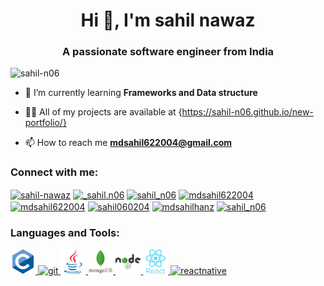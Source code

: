 <h1 align="center">Hi 👋, I'm sahil nawaz</h1>
<h3 align="center">A passionate software engineer from India</h3>

<p align="left"> <img src="https://komarev.com/ghpvc/?username=sahil-n06&label=Profile%20views&color=0e75b6&style=flat" alt="sahil-n06" /> </p>

- 🌱 I’m currently learning **Frameworks and Data structure**

- 👨‍💻 All of my projects are available at {https://sahil-n06.github.io/new-portfolio/}

- 📫 How to reach me **mdsahil622004@gmail.com**

<h3 align="left">Connect with me:</h3>
<p align="left">
<a href="https://linkedin.com/in/sahil-nawaz" target="blank"><img align="center" src="https://raw.githubusercontent.com/rahuldkjain/github-profile-readme-generator/master/src/images/icons/Social/linked-in-alt.svg" alt="sahil-nawaz" height="30" width="40" /></a>
<a href="https://instagram.com/_sahil.n06" target="blank"><img align="center" src="https://raw.githubusercontent.com/rahuldkjain/github-profile-readme-generator/master/src/images/icons/Social/instagram.svg" alt="_sahil.n06" height="30" width="40" /></a>
<a href="https://www.codechef.com/users/sahil_n06" target="blank"><img align="center" src="https://cdn.jsdelivr.net/npm/simple-icons@3.1.0/icons/codechef.svg" alt="sahil_n06" height="30" width="40" /></a>
<a href="https://www.hackerrank.com/mdsahil622004" target="blank"><img align="center" src="https://raw.githubusercontent.com/rahuldkjain/github-profile-readme-generator/master/src/images/icons/Social/hackerrank.svg" alt="mdsahil622004" height="30" width="40" /></a>
<a href="https://codeforces.com/profile/mdsahil622004" target="blank"><img align="center" src="https://raw.githubusercontent.com/rahuldkjain/github-profile-readme-generator/master/src/images/icons/Social/codeforces.svg" alt="mdsahil622004" height="30" width="40" /></a>
<a href="https://www.leetcode.com/sahil060204" target="blank"><img align="center" src="https://raw.githubusercontent.com/rahuldkjain/github-profile-readme-generator/master/src/images/icons/Social/leet-code.svg" alt="sahil060204" height="30" width="40" /></a>
<a href="https://auth.geeksforgeeks.org/user/mdsahilhanz" target="blank"><img align="center" src="https://raw.githubusercontent.com/rahuldkjain/github-profile-readme-generator/master/src/images/icons/Social/geeks-for-geeks.svg" alt="mdsahilhanz" height="30" width="40" /></a>
<a href="https://www.topcoder.com/members/sahil_n06" target="blank"><img align="center" src="https://raw.githubusercontent.com/rahuldkjain/github-profile-readme-generator/master/src/images/icons/Social/topcoder.svg" alt="sahil_n06" height="30" width="40" /></a>
</p>

<h3 align="left">Languages and Tools:</h3>
<p align="left"> <a href="https://www.cprogramming.com/" target="_blank" rel="noreferrer"> <img src="https://raw.githubusercontent.com/devicons/devicon/master/icons/c/c-original.svg" alt="c" width="40" height="40"/> </a> <a href="https://git-scm.com/" target="_blank" rel="noreferrer"> <img src="https://www.vectorlogo.zone/logos/git-scm/git-scm-icon.svg" alt="git" width="40" height="40"/> </a> <a href="https://www.java.com" target="_blank" rel="noreferrer"> <img src="https://raw.githubusercontent.com/devicons/devicon/master/icons/java/java-original.svg" alt="java" width="40" height="40"/> </a> <a href="https://www.mongodb.com/" target="_blank" rel="noreferrer"> <img src="https://raw.githubusercontent.com/devicons/devicon/master/icons/mongodb/mongodb-original-wordmark.svg" alt="mongodb" width="40" height="40"/> </a> <a href="https://nodejs.org" target="_blank" rel="noreferrer"> <img src="https://raw.githubusercontent.com/devicons/devicon/master/icons/nodejs/nodejs-original-wordmark.svg" alt="nodejs" width="40" height="40"/> </a> <a href="https://reactjs.org/" target="_blank" rel="noreferrer"> <img src="https://raw.githubusercontent.com/devicons/devicon/master/icons/react/react-original-wordmark.svg" alt="react" width="40" height="40"/> </a> <a href="https://reactnative.dev/" target="_blank" rel="noreferrer"> <img src="https://reactnative.dev/img/header_logo.svg" alt="reactnative" width="40" height="40"/> </a> </p>
